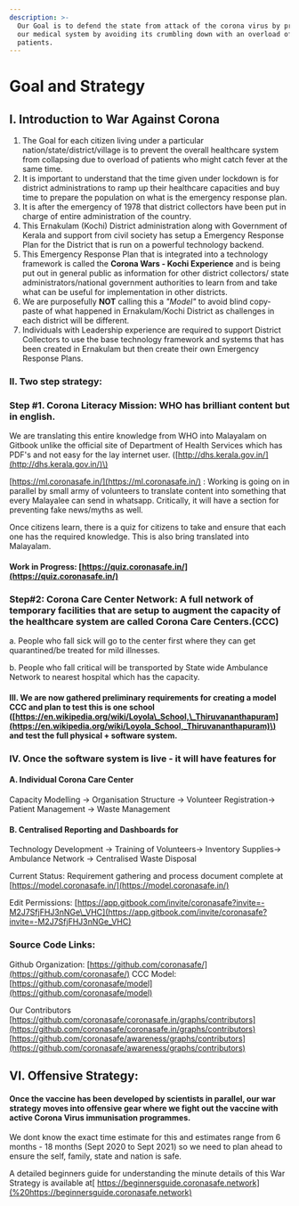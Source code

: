 ```yaml
---
description: >-
  Our Goal is to defend the state from attack of the corona virus by protecting
  our medical system by avoiding its crumbling down with an overload of
  patients.
---
```


# Goal and Strategy

## I. Introduction to War Against Corona 

1. The Goal for each citizen living under a particular nation/state/district/village is to prevent the overall healthcare system from collapsing due to overload of patients who might catch fever at the same time. 
2. It is important to understand that the time given under lockdown is for district administrations to ramp up their healthcare capacities and buy time to prepare the population on what is the emergency response plan. 
3. It is after the emergency of 1978 that district collectors have been put in charge of entire administration of the country.  
4. This Ernakulam \(Kochi\) District administration along with Government of Kerala and support from civil society has setup a Emergency Response Plan for the District that is run on a powerful technology backend.  
5. This Emergency Response Plan that is integrated into a technology framework is called the **Corona Wars - Kochi Experience** and is being put out in general public as information for other district collectors/ state administrators/national government authorities to learn from and take what can be useful for implementation in other districts.
6. We are purposefully **NOT** calling this a _"Model"_ to avoid blind copy-paste of what happened in Ernakulam/Kochi District as challenges in each district will be different. 
7. Individuals with Leadership experience are required to support District Collectors to use the base technology framework and systems that has been created in Ernakulam but then create their own Emergency Response Plans.

### II. Two step strategy:

### Step \#1. Corona Literacy Mission: WHO has brilliant content but in english.

We are translating this entire knowledge from WHO into Malayalam on Gitbook unlike the official site of Department of Health Services which has PDF's and not easy for the lay internet user. \([http://dhs.kerala.gov.in/](http://dhs.kerala.gov.in/)\)

[https://ml.coronasafe.in/](https://ml.coronasafe.in/) : Working is going on in parallel by small army of volunteers to translate content into something that every Malayalee can send in whatsapp. Critically, it will have a section for preventing fake news/myths as well.

Once citizens learn, there is a quiz for citizens to take and ensure that each one has the required knowledge. This is also bring translated into Malayalam.

#### Work in Progress: [https://quiz.coronasafe.in/](https://quiz.coronasafe.in/)

### Step\#2: Corona Care Center Network: A full network of temporary facilities that are setup to augment the capacity of the healthcare system are called Corona Care Centers.\(CCC\)

a. People who fall sick will go to the center first where they can get quarantined/be treated for mild illnesses.

b. People who fall critical will be transported by State wide Ambulance Network to nearest hospital which has the capacity.

#### III. We are now gathered preliminary requirements for creating a model CCC and plan to test this is one school \([https://en.wikipedia.org/wiki/Loyola\_School,\_Thiruvananthapuram](https://en.wikipedia.org/wiki/Loyola_School,_Thiruvananthapuram)\) and test the full physical + software system.

### IV. Once the software system is live - it will have features for

#### A. Individual Corona Care Center

Capacity Modelling -&gt; Organisation Structure -&gt; Volunteer Registration-&gt; Patient Management -&gt; Waste Management

#### B. Centralised Reporting and Dashboards for

Technology Development -&gt; Training of Volunteers-&gt; Inventory Supplies-&gt; Ambulance Network -&gt; Centralised Waste Disposal

Current Status: Requirement gathering and process document complete at [https://model.coronasafe.in/](https://model.coronasafe.in/)

Edit Permissions: [https://app.gitbook.com/invite/coronasafe?invite=-M2J7SfjFHJ3nNGe\_VHC](https://app.gitbook.com/invite/coronasafe?invite=-M2J7SfjFHJ3nNGe_VHC)

### Source Code Links:

Github Organization: [https://github.com/coronasafe/](https://github.com/coronasafe/) CCC Model: [https://github.com/coronasafe/model](https://github.com/coronasafe/model)

Our Contributors  
[https://github.com/coronasafe/coronasafe.in/graphs/contributors](https://github.com/coronasafe/coronasafe.in/graphs/contributors) [https://github.com/coronasafe/awareness/graphs/contributors](https://github.com/coronasafe/awareness/graphs/contributors)

## VI. Offensive Strategy:

#### Once the vaccine has been developed by scientists in parallel, our war strategy moves into offensive gear where we fight out the vaccine with active Corona Virus immunisation programmes.

We dont know the exact time estimate for this and estimates range from 6 months - 18 months \(Sept 2020 to Sept 2021\) so we need to plan ahead to ensure the self, family, state and nation is safe.  
  
A detailed beginners guide for understanding the minute details of this War Strategy is available at[ https://beginnersguide.coronasafe.network](%20https://beginnersguide.coronasafe.network)

